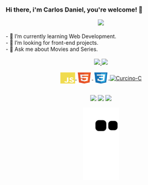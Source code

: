 ### Hi there, i'm Carlos Daniel, you're welcome! 👋
<div align="center">
<img src="https://data.whicdn.com/images/271624292/original.gif" width=840 heigth=604 />
</div>
 
 <br />
- 🌱 I’m currently learning Web Development.<br />
- 👯 I’m looking for front-end projects.<br />
- 💬 Ask me about Movies and Series.<br />
<br />

<div align="center">
  <a href="https://github.com/carloscurcino">
  <img height="180em" src="https://github-readme-stats.vercel.app/api?username=carloscurcino&show_icons=true&theme=dracula&include_all_commits=true&count_private=true"/>
  <img height="180em" src="https://github-readme-stats.vercel.app/api/top-langs/?username=carloscurcino&layout=compact&langs_count=7&theme=dracula"/>
</div>

<div style="display: inline_block" align="center"><br>
  <img align="center" alt="Curcino-Js" height="30" width="40" src="https://raw.githubusercontent.com/devicons/devicon/master/icons/javascript/javascript-plain.svg">
  <img align="center" alt="Curcino-HTML" height="30" width="40" src="https://raw.githubusercontent.com/devicons/devicon/master/icons/html5/html5-original.svg">
  <img align="center" alt="Curcino-CSS" height="30" width="40" src="https://raw.githubusercontent.com/devicons/devicon/master/icons/css3/css3-original.svg">
  <img align="center" alt="Curcino-C" height="32" width="42"src="https://cdn.jsdelivr.net/gh/devicons/devicon/icons/c/c-original.svg" />
  
  ##
  
  <div> 
  <a href="https://instagram.com/carlos.curcino" target="_blank"><img src="https://img.shields.io/badge/-Instagram-%23E4405F?style=for-the-badge&logo=instagram&logoColor=white" target="_blank"></a>
  <a href = "mailto: carlosdanielf541@gmail.com"><img src="https://camo.githubusercontent.com/571384769c09e0c66b45e39b5be70f68f552db3e2b2311bc2064f0d4a9f5983b/68747470733a2f2f696d672e736869656c64732e696f2f62616467652f476d61696c2d4431343833363f7374796c653d666f722d7468652d6261646765266c6f676f3d676d61696c266c6f676f436f6c6f723d7768697465" target="_blank"></a>
  <a href="https://www.linkedin.com/in/carlos-daniel-curcino-mendes-7150141b5/"><img src="https://img.shields.io/badge/-LinkedIn-%230077B5?style=for-the-badge&logo=linkedin&logoColor=white" target="_blank"></a> 
 
  ![Snake animation](https://github.com/carloscurcino/carloscurcino/blob/output/github-contribution-grid-snake.svg)
 
</div>

